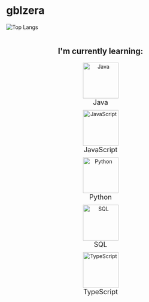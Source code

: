 # gblzera

![Top Langs](https://github-readme-stats.vercel.app/api/top-langs/?username=gblzera&layout=compact&langs_count=10&theme=dark)

<div align="center">

  <div style="display:inline-block; width:80%;">
    <h2>I'm currently learning:</h2>
    <ul style="list-style: none; padding: 0;">
      <li style="text-align: center; margin-bottom: 10px;">
        <img src="https://upload.wikimedia.org/wikipedia/en/3/30/Java_programming_language_logo.svg" alt="Java" width="95">
        <br>
        <span style="display: block; font-size: 18px;">Java</span>
      </li>
      <li style="text-align: center; margin-bottom: 10px;">
        <img src="https://upload.wikimedia.org/wikipedia/commons/6/6a/JavaScript-logo.png" alt="JavaScript" width="95">
        <br>
        <span style="display: block; font-size: 18px;">JavaScript</span>
      </li>
      <li style="text-align: center; margin-bottom: 10px;">
        <img src="https://upload.wikimedia.org/wikipedia/commons/c/c3/Python-logo-notext.svg" alt="Python" width="95">
        <br>
        <span style="display: block; font-size: 18px;">Python</span>
      </li>
      <li style="text-align: center; margin-bottom: 10px;">
        <img src="https://upload.wikimedia.org/wikipedia/commons/8/87/Sql_data_base_with_logo.png" alt="SQL" width="95">
        <br>
        <span style="display: block; font-size: 18px;">SQL</span>
      </li>
      <li style="text-align: center; margin-bottom: 10px;">
        <img src="https://upload.wikimedia.org/wikipedia/commons/4/4c/Typescript_logo_2020.svg" alt="TypeScript" width="95">
        <br>
        <span style="display: block; font-size: 18px;">TypeScript</span>
      </li>
    </ul>
  </div>

</div>


